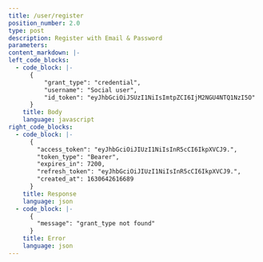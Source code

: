 ```yaml
---
title: /user/register
position_number: 2.0
type: post
description: Register with Email & Password
parameters:
content_markdown: |-
left_code_blocks:
  - code_block: |-
      {
          "grant_type": "credential",
          "username": "Social user",
          "id_token": "eyJhbGciOiJSUzI1NiIsImtpZCI6IjM2NGU4NTQ1NzI5O"
      }
    title: Body
    language: javascript
right_code_blocks:
  - code_block: |-
      {
        "access_token": "eyJhbGciOiJIUzI1NiIsInR5cCI6IkpXVCJ9.",
        "token_type": "Bearer",
        "expires_in": 7200,
        "refresh_token": "eyJhbGciOiJIUzI1NiIsInR5cCI6IkpXVCJ9.",
        "created_at": 1630642616689
      }
    title: Response
    language: json
  - code_block: |-
      {
        "message": "grant_type not found"
      }
    title: Error
    language: json
---
```



